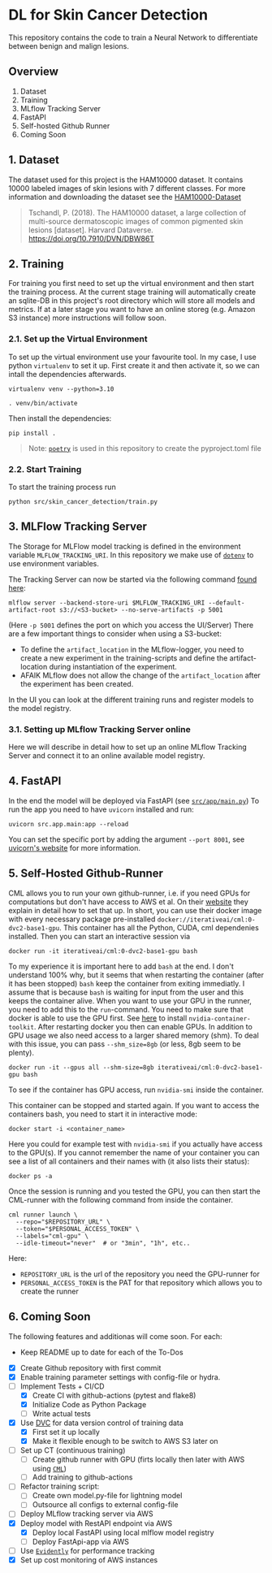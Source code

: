 # DL for Skin Cancer Detection

This repository contains the code to train a Neural Network to differentiate between benign and malign lesions.


## Overview

1. Dataset
2. Training
3. MLflow Tracking Server
4. FastAPI
5. Self-hosted Github Runner
6. Coming Soon

## 1. Dataset

The dataset used for this project is the HAM10000 dataset.
It contains 10000 labeled images of skin lesions with 7 different classes. 
For more information and downloading the dataset see the [HAM10000-Dataset](https://dataverse.harvard.edu/dataset.xhtml?persistentId=doi:10.7910/DVN/DBW86T)

> Tschandl, P. (2018). The HAM10000 dataset, a large collection of multi-source dermatoscopic images of common pigmented skin lesions [dataset]. Harvard Dataverse. https://doi.org/10.7910/DVN/DBW86T 


## 2. Training

For training you first need to set up the virtual environment and then start the training process.
At the current stage training will automatically create an sqlite-DB in this project's root directory which will store all models and metrics.
If at a later stage you want to have an online storeg (e.g. Amazon S3 instance) more instructions will follow soon.

### 2.1. Set up the Virtual Environment

To set up the virtual environment use your favourite tool. In my case, I use python `virtualenv` to set it up.
First create it and then activate it, so we can intall the dependencies afterwards.

```shell
virtualenv venv --python=3.10

. venv/bin/activate
```

Then install the dependencies:

```shell
pip install .
```
> Note: [`poetry`](https://python-poetry.org/) is used in this repository to create the pyproject.toml file

### 2.2. Start Training

To start the training process run

```shell
python src/skin_cancer_detection/train.py
```


## 3. MLFlow Tracking Server

The Storage for MLFlow model tracking is defined in the environment variable `MLFLOW_TRACKING_URI`. In this repository we make use of [`dotenv`](https://github.com/theskumar/python-dotenv) to use environment variables.

The Tracking Server can now be started via the following command [found here](https://mlflow.org/docs/latest/tracking.html#scenario-4-mlflow-with-remote-tracking-server-backend-and-artifact-stores):
```shell
mlflow server --backend-store-uri $MLFLOW_TRACKING_URI --default-artifact-root s3://<S3-bucket> --no-serve-artifacts -p 5001
```
(Here `-p 5001` defines the port on which you access the UI/Server)
There are a few important things to consider when using a S3-bucket:
- To define the `artifact_location` in the MLflow-logger, you need to create a new experiment in the training-scripts and define the artifact-location during instantiation of the experiment.
- AFAIK MLflow does not allow the change of the `artifact_location` after the experiment has been created.

In the UI you can look at the different training runs and register models to the model registry.

### 3.1. Setting up MLflow Tracking Server online

Here we will describe in detail how to set up an online MLflow Tracking Server and connect it to an online available model registry.

## 4. FastAPI

In the end the model will be deployed via FastAPI (see [`src/app/main.py`](https://github.com/maxschloegel/skin_cancer_detection/blob/main/src/app/main.py))
To run the app you need to have `uvicorn` installed and run:

```shell
uvicorn src.app.main:app --reload
```
You can set the specific port by adding the argument `--port 8001`, see [uvicorn's website](https://www.uvicorn.org/settings/) for more information.


## 5. Self-Hosted Github-Runner

CML allows you to run your own github-runner, i.e. if you need GPUs for computations but don't have access to AWS et al.
On their [website](https://cml.dev/doc/self-hosted-runners) they explain in detail how to set that up. In short, you can use their docker image with every necessary package pre-installed `docker://iterativeai/cml:0-dvc2-base1-gpu`.
This container has all the Python, CUDA, cml dependenies installed.
Then you can start an interactive session via
```shell
docker run -it iterativeai/cml:0-dvc2-base1-gpu bash
```
To my experience it is important here to add `bash` at the end. I don't understand 100% why, but it seems that when restarting the container (after it has been stopped) `bash` keep the container from exiting immediatly. I assume that is because `bash` is waiting for input from the user and this keeps the container alive.
When you want to use your GPU in the runner, you need to add this to the `run`-command. You need to make sure that docker is able to use the GPU first.
See [here](https://stackoverflow.com/a/58432877) to install `nvidia-container-toolkit`. After restarting docker you then can enable GPUs. 
In addition to GPU usage we also need access to a larger shared memory (shm). To deal with this issue, you can pass `--shm_size=8gb` (or less, 8gb seem to be plenty).
```shell
docker run -it --gpus all --shm-size=8gb iterativeai/cml:0-dvc2-base1-gpu bash
```
To see if the container has GPU access, run `nvidia-smi` inside the container.

This container can be stopped and started again. If you want to access the containers bash, you need to start it in interactive mode:
```shell
docker start -i <container_name>
```
Here you could for example test with `nvidia-smi` if you actually have access to the GPU(s).
If you cannot remember the name of your container you can see a list of all containers and their names with (it also lists their status):
```shell
docker ps -a
```

Once the session is running and you tested the GPU, you can then start the CML-runner with the following command from inside the container.
```shell
cml runner launch \
  --repo="$REPOSITORY_URL" \
  --token="$PERSONAL_ACCESS_TOKEN" \
  --labels="cml-gpu" \
  --idle-timeout="never"  # or "3min", "1h", etc..
```
Here:
- `REPOSITORY_URL` is the url of the repository you need the GPU-runner for
- `PERSONAL_ACCESS_TOKEN` is the PAT for that repository which allows you to create the runner

## 6. Coming Soon

The following features and additionas will come soon. For each:
- Keep README up to date for each of the To-Dos

- [x] Create Github repository with first commit
- [x] Enable training parameter settings with config-file or hydra.
- [ ] Implement Tests + CI/CD
  - [x] Create CI with github-actions (pytest and flake8)
  - [x] Initialize Code as Python Package
  - [ ] Write actual tests
- [x] Use [DVC](https://dvc.org/) for data version control of training data
  - [x] First set it up locally
  - [x] Make it flexible enough to be switch to AWS S3 later on
- [ ] Set up CT (continuous training)
  - [ ] Create github runner with GPU (firts locally then later with AWS using [`CML`](https://cml.dev/))
  - [ ] Add training to github-actions
- [ ] Refactor training script:
  - [ ] Create own model.py-file for lightning model
  - [ ] Outsource all configs to external config-file
- [ ] Deploy MLflow tracking server via AWS
- [x] Deploy model with RestAPI endpoint via AWS
  - [x] Deploy local FastAPI using local mlflow model registry
  - [ ] Deploy FastApi-app via AWS
- [ ] Use [`Evidently`](https://www.evidentlyai.com/) for performance tracking
- [x] Set up cost monitoring of AWS instances
